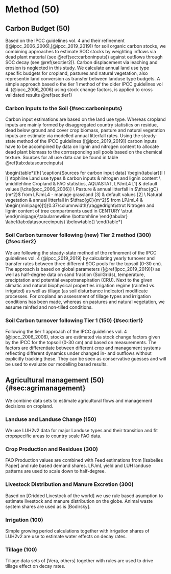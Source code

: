# Method (50)

<!-- Soil carbon dynamics are modeled using a yearly based SOC model and carbon input and management data. -->

## Carbon Budget (50)

Based on the IPCC guidelines vol. 4 and their refinement ([@ipcc_2006_2006],[@ipcc_2019_2019]) for soil organic carbon stocks, we combining approaches to estimate SOC stocks by weighting inflows via dead plant material (see \@ref(sec:carboninputs)) against outflows through SOC decay (see \@ref(sec:tier2)). Carbon displacement via leaching and erosion is neglected in this study. We calculate annual land use type specific budgets for cropland, pastures and natural vegetation, also representin land conversion as transfer between landuse type budgets. <!-- Maybe include a flow figure and reference to it here --> 
A simple approach based o the tier 1 method of the older IPCC guidelines vol 4. (@ipcc_2006_2006) using stock change factors, is applied to cross validated results \@ref(sec:tier1) 

### Carbon Inputs to the Soil {#sec:carboninputs}

Carbon input estimations are based on the land use type. Whereas cropland inputs are mainly formed by disaggregated country statistics on residue, dead below ground and cover crop biomass, pasture and natural vegetation inputs are estimate via modelled annual litterfall rates. Using the steady-state method of the IPCC guidelines ([@ipcc_2019_2019]) carbon inputs have to be accompined by data on lignin and nitrogen content to allocate dead plant biomass to the corrosponding soil pools based on the chemical texture. Sources for all use data can be found in table \@ref(tab:datasourceinputs)


\begin{table*}[h]
\caption{Sources for carbon input data}
\begin{tabular}{l l l}
\tophline
 Land use types   & carbon inputs & nitrogen and lignin content \\
\middlehline
 Cropland         & FAO statistics, AQUASTAT, LPJmL4 [1] & default values [\cite{ipcc_2006_2006}] \\
 Pasture          & annual litterfall in $\tfrac{gC}{m^2}$ from LPJmL4 - manage grassland [3] & default values [2] \\
 Natural vegetation & annual litterfall in $\tfrac{gC}{m^2}$ from LPJmL4  & \begin{minipage}[t]{0.37\columnwidth}\raggedright\strut Nitrogen and lignin content of tree compartments used in CENTURY \strut \end{minipage}\tabularnewline
\bottomhline
\end{tabular}
\label{tab:datasourceinputs}
\belowtable{}
\end{table*}


### Soil Carbon turnover following (new) Tier 2 method (300) {#sec:tier2}

We are following the steady-state method of the refinement of the IPCC guidelines vol. 4 (@ipcc_2019_2019) by calculating yearly turnover and transfer rates between three different SOC pools for the topsoil (0-30 cm). The approach is based on global parameters ([\@ref(ipcc_2019_2019)]) as well as half-degree data on sand fraction (SoilGrids), temperature, preciptation and potential evapotranspiration (CRU). 
Next to the given climatic and natural biophysical properties irrigation regime (rainfed vs. irrigated) as well as tillage (as soil disturbance indicator) modificate processes. For cropland an assessment of tillage types and irrigation conditions has been made, whereas on pastures and natural vegetation, we assume rainfed and non-tilled conditions.
<!-- Maybe clearify that the approach originally is not proposed on pasture and natural vegetation? -->

### Soil Carbon turnover following Tier 1 (150) {#sec:tier1}

Following the tier 1 approach of the IPCC guidelines vol. 4 (@ipcc_2006_2006), stocks are estimated via stock change factors given by the IPCC for the topsoil (0-30 cm) and based on measurements. The factors are differentiate between different crop and management systems reflecting different dynamics under changed in- and outflows without explicitly tracking these. They can be seen as conservative guesses and will be used to evaluate our modelling based results.



## Agricultural management	(50) {#sec:agrimanagement}
We combine data sets to estimate agricultural flows and management decisions on cropland.

### Landuse and Landuse Change (150)
We use LUH2v2 data for major Landuse types and their transition and fit cropspecific areas to country scale FAO data. 

### Crop Production and Residues	(300)
FAO Production values are combined with Feed estimations from [Isabelles Paper] and rule based demand shares. LPJmL yield and LUH landuse patterns are used to scale down to half-degree.

### Livestock Distribution and Manure Excretion	(300)
Based on [Gridded Livestock of the world] we use rule based asumption to estimate livestock and manure distribution on the globe. Animal waste system shares are used as is [Bodirsky].

### Irrigation (100)
Simple growing period calculations together with irrigation shares of LUH2v2 are use to estimate water effects on decay rates.

### Tillage (100)
Tillage data sets of [Vera, others] together with rules are used to drive tillage effect on decay rates.


